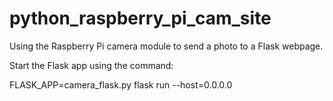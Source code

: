 # python_raspberry_pi_cam_site
Using the Raspberry Pi camera module to send a photo to a Flask webpage.

Start the Flask app using the command:

FLASK_APP=camera_flask.py flask run --host=0.0.0.0

